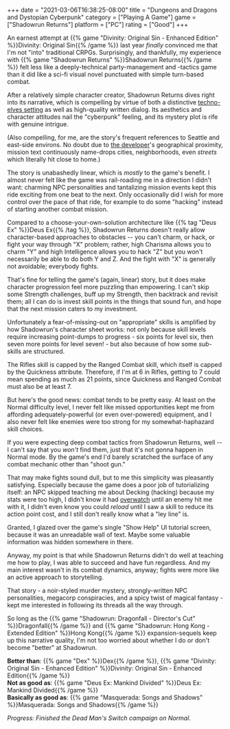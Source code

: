+++
date = "2021-03-06T16:38:25-08:00"
title = "Dungeons and Dragons and Dystopian Cyberpunk"
category = ["Playing A Game"]
game = ["Shadowrun Returns"]
platform = ["PC"]
rating = ["Good"]
+++

An earnest attempt at {{% game "Divinity: Original Sin - Enhanced Edition" %}}Divinity: Original Sin{{% /game %}} last year <i>finally</i> convinced me that I'm not "into" traditional CRPGs.  Surprisingly, and thankfully, my experience with {{% game "Shadowrun Returns" %}}Shadowrun Returns{{% /game %}} felt less like a deeply-technical party-management and -tactics game than it did like a sci-fi visual novel punctuated with simple turn-based combat.

After a relatively simple character creator, Shadowrun Returns dives right into its narrative, which is compelling by virtue of both a distinctive <a href="https://en.wikipedia.org/wiki/Shadowrun">techno-elves setting</a> as well as high-quality written dialog.  Its aesthetics and character attitudes nail the "cyberpunk" feeling, and its mystery plot is rife with genuine intrigue.

(Also compelling, for me, are the story's frequent references to Seattle and east-side environs.  No doubt due to <a href="https://harebrained-schemes.com/">the developer</a>'s geographical proximity, mission text continuously name-drops cities, neighborhoods, even <i>streets</i> which literally hit close to home.)

The story is unabashedly linear, which is <i>mostly</i> to the game's benefit.  I almost never felt like the game was rail-roading me in a direction I didn't want: charming NPC personalities and tantalizing mission events kept this ride exciting from one beat to the next.  Only occasionally did I wish for more control over the pace of that ride, for example to do some "hacking" instead of starting another combat mission.

Compared to a choose-your-own-solution architecture like {{% tag "Deus Ex" %}}Deus Ex{{% /tag %}}, Shadowrun Returns doesn't really allow character-based approaches to obstacles -- you can't charm, or hack, or fight your way through "X" problem; rather, high Charisma allows you to charm "Y" and high Intelligence allows you to hack "Z" but you won't necessarily be able to do both Y and Z.  And the fight with "X" is generally not avoidable; everybody fights.

That's fine for telling the game's (again, linear) story, but it does make character progression feel more puzzling than empowering.  I can't skip some Strength challenges, buff up my Strength, then backtrack and revisit them; all I can do is invest skill points in the things that sound fun, and hope that the next mission caters to my investment.

Unfortunately a fear-of-missing-out on "appropriate" skills is amplified by how Shadowrun's character sheet works: not only because skill levels require increasing point-dumps to progress - six points for level six, then seven more points for level seven! - but also because of how some <i>sub</i>-skills are structured.

The Rifles skill is capped by the Ranged Combat skill, which itself is capped by the Quickness attribute.  Therefore, if I'm at 6 in Rifles, getting to 7 could mean spending as much as 21 points, since Quickness and Ranged Combat must also be at least 7.

But here's the good news: combat tends to be pretty easy.  At least on the Normal difficulty level, I never felt like missed opportunities kept me from affording adequately-powerful (or even over-powered) equipment, and I also never felt like enemies were too strong for my somewhat-haphazard skill choices.

If you were expecting deep combat tactics from Shadowrun Returns, well -- I can't say that you <i>won't</i> find them, just that it's not gonna happen in Normal mode.  By the game's end I'd barely scratched the surface of any combat mechanic other than "shoot gun."

That may make fights sound dull, but to me this simplicity was pleasantly satisfying.  Especially because the game does a poor job of tutorializing itself: an NPC skipped teaching me about Decking (hacking) because my stats were too high, I didn't know it had <a href="https://shadowrun.gamepedia.com/Overwatch">overwatch</a> until an enemy hit me with it, I didn't even know you could <i>reload</i> until I saw a skill to reduce its action point cost, and I still don't really know what a "ley line" is.

Granted, I glazed over the game's single "Show Help" UI tutorial screen, because it was an unreadable wall of text.  Maybe some valuable information was hidden somewhere in there.

Anyway, my point is that while Shadowrun Returns didn't do well at teaching me how to play, I was able to succeed and have fun regardless.  And my main interest wasn't in its combat dynamics, anyway; fights were more like an active approach to storytelling.

That story - a noir-styled murder mystery, strongly-written NPC personalities, megacorp conspiracies, and a spicy twist of magical fantasy - kept me interested in following its threads all the way through.

So long as the {{% game "Shadowrun: Dragonfall - Director's Cut" %}}Dragonfall{{% /game %}} and {{% game "Shadowrun: Hong Kong - Extended Edition" %}}Hong Kong{{% /game %}} expansion-sequels keep up this narrative quality, I'm not too worried about whether I do or don't become "better" at Shadowrun.

<b>Better than</b>: {{% game "Dex" %}}Dex{{% /game %}}, {{% game "Divinity: Original Sin - Enhanced Edition" %}}Divinity: Original Sin - Enhanced Edition{{% /game %}}  
<b>Not as good as</b>: {{% game "Deus Ex: Mankind Divided" %}}Deus Ex: Mankind Divided{{% /game %}}  
<b>Basically as good as</b>: {{% game "Masquerada: Songs and Shadows" %}}Masquerada: Songs and Shadows{{% /game %}}

<i>Progress: Finished the Dead Man's Switch campaign on Normal.</i>
